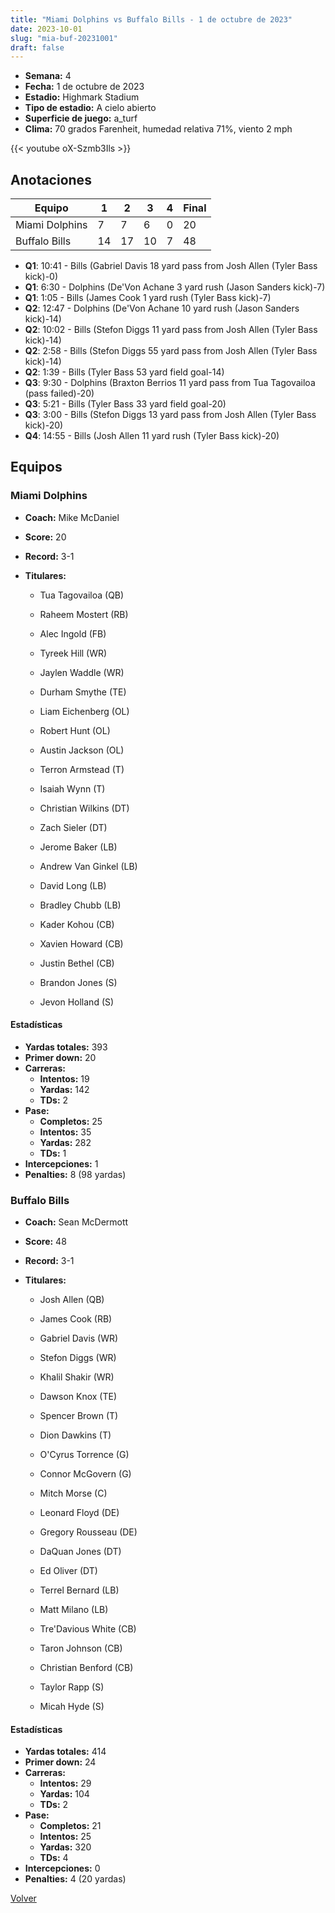 ```yaml
---
title: "Miami Dolphins vs Buffalo Bills - 1 de octubre de 2023"
date: 2023-10-01
slug: "mia-buf-20231001"
draft: false
---
```


- **Semana:** 4
- **Fecha:** 1 de octubre de 2023
- **Estadio:** Highmark Stadium
- **Tipo de estadio:** A cielo abierto
- **Superficie de juego:** a_turf
- **Clima:** 70 grados Farenheit, humedad relativa 71%, viento 2 mph


{{< youtube oX-Szmb3Ils >}}


## Anotaciones
| Equipo | 1 | 2 | 3 | 4 | Final |
|--------|---|---|---|---|-------|
| Miami Dolphins  | 7 | 7 | 6 | 0  | 20 |
| Buffalo Bills  | 14 | 17 | 10 | 7  | 48 |
- **Q1**: 10:41 - Bills (Gabriel Davis 18 yard pass from Josh Allen (Tyler Bass kick)-0)
- **Q1**: 6:30 - Dolphins (De'Von Achane 3 yard rush (Jason Sanders kick)-7)
- **Q1**: 1:05 - Bills (James Cook 1 yard rush (Tyler Bass kick)-7)
- **Q2**: 12:47 - Dolphins (De'Von Achane 10 yard rush (Jason Sanders kick)-14)
- **Q2**: 10:02 - Bills (Stefon Diggs 11 yard pass from Josh Allen (Tyler Bass kick)-14)
- **Q2**: 2:58 - Bills (Stefon Diggs 55 yard pass from Josh Allen (Tyler Bass kick)-14)
- **Q2**: 1:39 - Bills (Tyler Bass 53 yard field goal-14)
- **Q3**: 9:30 - Dolphins (Braxton Berrios 11 yard pass from Tua Tagovailoa (pass failed)-20)
- **Q3**: 5:21 - Bills (Tyler Bass 33 yard field goal-20)
- **Q3**: 3:00 - Bills (Stefon Diggs 13 yard pass from Josh Allen (Tyler Bass kick)-20)
- **Q4**: 14:55 - Bills (Josh Allen 11 yard rush (Tyler Bass kick)-20)


## Equipos


### Miami Dolphins
* **Coach:** Mike McDaniel
* **Score:** 20
* **Record:** 3-1
* **Titulares:** 

  * Tua Tagovailoa (QB) 

  * Raheem Mostert (RB) 

  * Alec Ingold (FB) 

  * Tyreek Hill (WR) 

  * Jaylen Waddle (WR) 

  * Durham Smythe (TE) 

  * Liam Eichenberg (OL) 

  * Robert Hunt (OL) 

  * Austin Jackson (OL) 

  * Terron Armstead (T) 

  * Isaiah Wynn (T) 

  * Christian Wilkins (DT) 

  * Zach Sieler (DT) 

  * Jerome Baker (LB) 

  * Andrew Van Ginkel (LB) 

  * David Long (LB) 

  * Bradley Chubb (LB) 

  * Kader Kohou (CB) 

  * Xavien Howard (CB) 

  * Justin Bethel (CB) 

  * Brandon Jones (S) 

  * Jevon Holland (S) 

#### Estadísticas
* **Yardas totales:** 393
* **Primer down:** 20
* **Carreras:**
  * **Intentos:** 19
  * **Yardas:** 142
  * **TDs:** 2
* **Pase:**
  * **Completos:** 25
  * **Intentos:** 35
  * **Yardas:** 282
  * **TDs:** 1
* **Intercepciones:** 1
* **Penalties:** 8 (98 yardas)

### Buffalo Bills
* **Coach:** Sean McDermott
* **Score:** 48
* **Record:** 3-1
* **Titulares:** 

  * Josh Allen (QB) 

  * James Cook (RB) 

  * Gabriel Davis (WR) 

  * Stefon Diggs (WR) 

  * Khalil Shakir (WR) 

  * Dawson Knox (TE) 

  * Spencer Brown (T) 

  * Dion Dawkins (T) 

  * O'Cyrus Torrence (G) 

  * Connor McGovern (G) 

  * Mitch Morse (C) 

  * Leonard Floyd (DE) 

  * Gregory Rousseau (DE) 

  * DaQuan Jones (DT) 

  * Ed Oliver (DT) 

  * Terrel Bernard (LB) 

  * Matt Milano (LB) 

  * Tre'Davious White (CB) 

  * Taron Johnson (CB) 

  * Christian Benford (CB) 

  * Taylor Rapp (S) 

  * Micah Hyde (S) 

#### Estadísticas
* **Yardas totales:** 414
* **Primer down:** 24
* **Carreras:**
  * **Intentos:** 29
  * **Yardas:** 104
  * **TDs:** 2
* **Pase:**
  * **Completos:** 21
  * **Intentos:** 25
  * **Yardas:** 320
  * **TDs:** 4
* **Intercepciones:** 0
* **Penalties:** 4 (20 yardas)


[Volver](/historia/2023)

